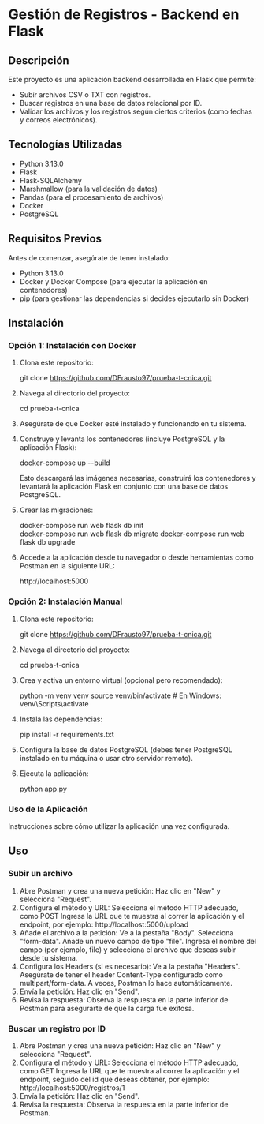 # Gestión de Registros - Backend en Flask

## Descripción

Este proyecto es una aplicación backend desarrollada en Flask que permite:

-   Subir archivos CSV o TXT con registros.
-   Buscar registros en una base de datos relacional por ID.
-   Validar los archivos y los registros según ciertos criterios (como fechas y correos electrónicos).

## Tecnologías Utilizadas

-   Python 3.13.0
-   Flask
-   Flask-SQLAlchemy
-   Marshmallow (para la validación de datos)
-   Pandas (para el procesamiento de archivos)
-   Docker
-   PostgreSQL

## Requisitos Previos

Antes de comenzar, asegúrate de tener instalado:

-   Python 3.13.0
-   Docker y Docker Compose (para ejecutar la aplicación en contenedores)
-   pip (para gestionar las dependencias si decides ejecutarlo sin Docker)

## Instalación

### Opción 1: Instalación con Docker

1. Clona este repositorio:

    git clone https://github.com/DFrausto97/prueba-t-cnica.git

2. Navega al directorio del proyecto:

    cd prueba-t-cnica

3. Asegúrate de que Docker esté instalado y funcionando en tu sistema.

4. Construye y levanta los contenedores (incluye PostgreSQL y la aplicación Flask):

    docker-compose up --build

    Esto descargará las imágenes necesarias, construirá los contenedores y levantará la aplicación Flask en conjunto con una base de datos PostgreSQL.

5. Crear las migraciones:

    docker-compose run web flask db init  
    docker-compose run web flask db migrate
    docker-compose run web flask db upgrade

6. Accede a la aplicación desde tu navegador o desde herramientas como Postman en la siguiente URL:

    http://localhost:5000

### Opción 2: Instalación Manual

1. Clona este repositorio:

    git clone https://github.com/DFrausto97/prueba-t-cnica.git

2. Navega al directorio del proyecto:

    cd prueba-t-cnica

3. Crea y activa un entorno virtual (opcional pero recomendado):

    python -m venv venv
    source venv/bin/activate # En Windows: venv\Scripts\activate

4. Instala las dependencias:

    pip install -r requirements.txt

5. Configura la base de datos PostgreSQL (debes tener PostgreSQL instalado en tu máquina o usar otro servidor remoto).

6. Ejecuta la aplicación:

    python app.py

### Uso de la Aplicación

Instrucciones sobre cómo utilizar la aplicación una vez configurada.

## Uso

### Subir un archivo

1. Abre Postman y crea una nueva petición:
   Haz clic en "New" y selecciona "Request".
2. Configura el método y URL:
   Selecciona el método HTTP adecuado, como POST
   Ingresa la URL que te muestra al correr la aplicación y el endpoint, por ejemplo: http://localhost:5000/upload
3. Añade el archivo a la petición:
   Ve a la pestaña "Body".
   Selecciona "form-data".
   Añade un nuevo campo de tipo "file".
   Ingresa el nombre del campo (por ejemplo, file) y selecciona el archivo que deseas subir desde tu sistema.
4. Configura los Headers (si es necesario):
   Ve a la pestaña "Headers".
   Asegúrate de tener el header Content-Type configurado como multipart/form-data. A veces, Postman lo hace automáticamente.
5. Envía la petición:
   Haz clic en "Send".
6. Revisa la respuesta:
   Observa la respuesta en la parte inferior de Postman para asegurarte de que la carga fue exitosa.

### Buscar un registro por ID

1. Abre Postman y crea una nueva petición:
   Haz clic en "New" y selecciona "Request".
2. Configura el método y URL:
   Selecciona el método HTTP adecuado, como GET
   Ingresa la URL que te muestra al correr la aplicación y el endpoint, seguido del id que deseas obtener, por ejemplo: http://localhost:5000/registros/1
3. Envía la petición:
   Haz clic en "Send".
4. Revisa la respuesta:
   Observa la respuesta en la parte inferior de Postman.
